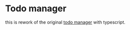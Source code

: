 # Todo manager

this is rework of the original [todo manager](https://github.com/heno-s/odin-todo-manager) with typescript.
